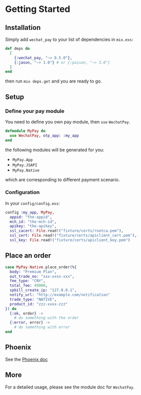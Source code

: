 # Getting Started

## Installation

Simply add `wechat_pay` to your list of dependencies in `mix.exs`:

```elixir
def deps do
  [
    {:wechat_pay, "~> 0.5.0"},
    {:jason, "~> 1.0"} # or {:poison, "~> 3.0"}
  ]
end
```

then run `mix deps.get` and you are ready to go.

## Setup

### Define your pay module

You need to define you own pay module, then `use` `WechatPay`.

```elixir
defmodule MyPay do
  use WechatPay, otp_app: :my_app
end
```

the following modules will be generated for you:

* `MyPay.App`
* `MyPay.JSAPI`
* `MyPay.Native`

which are corresponding to different payment scenario.

### Configuration

In your `config/config.exs`:

```elixir
config :my_app, MyPay,
  appid: "the-appid",
  mch_id: "the-mch-id",
  apikey: "the-apikey",
  ssl_cacert: File.read!("fixture/certs/rootca.pem"),
  ssl_cert: File.read!("fixture/certs/apiclient_cert.pem"),
  ssl_key: File.read!("fixture/certs/apiclient_key.pem")
```

## Place an order

```elixir
case MyPay.Native.place_order(%{
  body: "Premium Plan",
  out_trade_no: "xxx-xxxx-xxx",
  fee_type: "CNY",
  total_fee: 49000,
  spbill_create_ip: "127.0.0.1",
  notify_url: "http://example.com/notification"
  trade_type: "NATIVE",
  product_id: "zzz-xxxx-zzz"
}) do
  {:ok, order} ->
    # do something with the order
  {:error, error} ->
    # do something with error
end
```

## Phoenix

See the [Phoenix doc](phoenix.html)

## More

For a detailed usage, please see the module doc for `WechatPay`.

